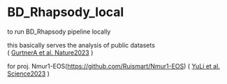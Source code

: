 # BD_Rhapsody_local     
to run BD_Rhapsody pipeline locally   
      
this basically serves the analysis of public datasets     
( [GurtnerA et al. Nature2023](https://pubmed.ncbi.nlm.nih.gov/36509106/) )
            
for proj. Nmur1-EOS(https://github.com/Ruismart/Nmur1-EOS)
( [YuLi et al. Science2023](https://pubmed.ncbi.nlm.nih.gov/37708282/) )

